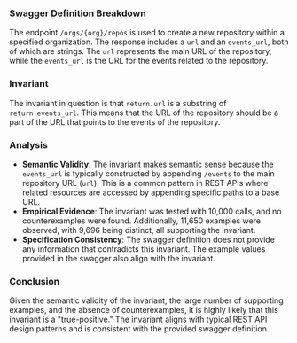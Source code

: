 ### Swagger Definition Breakdown
The endpoint `/orgs/{org}/repos` is used to create a new repository within a specified organization. The response includes a `url` and an `events_url`, both of which are strings. The `url` represents the main URL of the repository, while the `events_url` is the URL for the events related to the repository.

### Invariant
The invariant in question is that `return.url` is a substring of `return.events_url`. This means that the URL of the repository should be a part of the URL that points to the events of the repository.

### Analysis
- **Semantic Validity**: The invariant makes semantic sense because the `events_url` is typically constructed by appending `/events` to the main repository URL (`url`). This is a common pattern in REST APIs where related resources are accessed by appending specific paths to a base URL.
- **Empirical Evidence**: The invariant was tested with 10,000 calls, and no counterexamples were found. Additionally, 11,650 examples were observed, with 9,696 being distinct, all supporting the invariant.
- **Specification Consistency**: The swagger definition does not provide any information that contradicts this invariant. The example values provided in the swagger also align with the invariant.

### Conclusion
Given the semantic validity of the invariant, the large number of supporting examples, and the absence of counterexamples, it is highly likely that this invariant is a "true-positive." The invariant aligns with typical REST API design patterns and is consistent with the provided swagger definition.
